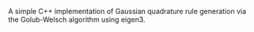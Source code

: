 A simple C++ implementation of Gaussian quadrature rule generation via the Golub-Welsch algorithm using eigen3.
